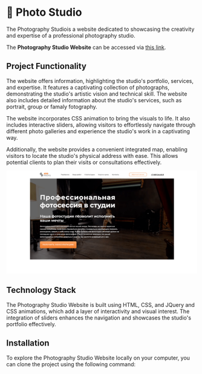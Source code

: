 # 📸 Photo Studio
The Photography Studiois a website dedicated to showcasing the creativity and expertise of a professional photography studio.

The **Photography Studio Website** can be accessed via [this link](https://vilsonkh.github.io/photo-studio/).

## Project Functionality
The website offers information, highlighting the studio's portfolio, services, and expertise. It features a captivating collection of photographs, demonstrating the studio's artistic vision and technical skill. The website also includes detailed information about the studio's services, such as portrait, group or famaly fotography.

The website incorporates CSS animation to bring the visuals to life. It also includes interactive sliders, allowing visitors to effortlessly navigate through different photo galleries and experience the studio's work in a captivating way.

Additionally, the website provides a convenient integrated map, enabling visitors to locate the studio's physical address with ease. This allows potential clients to plan their visits or consultations effectively.

<img width="1920" alt="PhotoStudioWebsite" src="https://github.com/VilsonKh/VilsonKh/blob/main/preview__photo-studio.png">

## Technology Stack
The Photography Studio Website is built using  HTML, CSS, and JQuery and CSS animations, which add a layer of interactivity and visual interest. The integration of sliders enhances the navigation and showcases the studio's portfolio effectively. 

## Installation

To explore the Photography Studio Website locally on your computer, you can clone the project using the following command:

